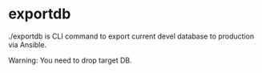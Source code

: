 # exportdb
./exportdb is CLI command to export current devel database to production via Ansible.

Warning: You need to drop target DB.
